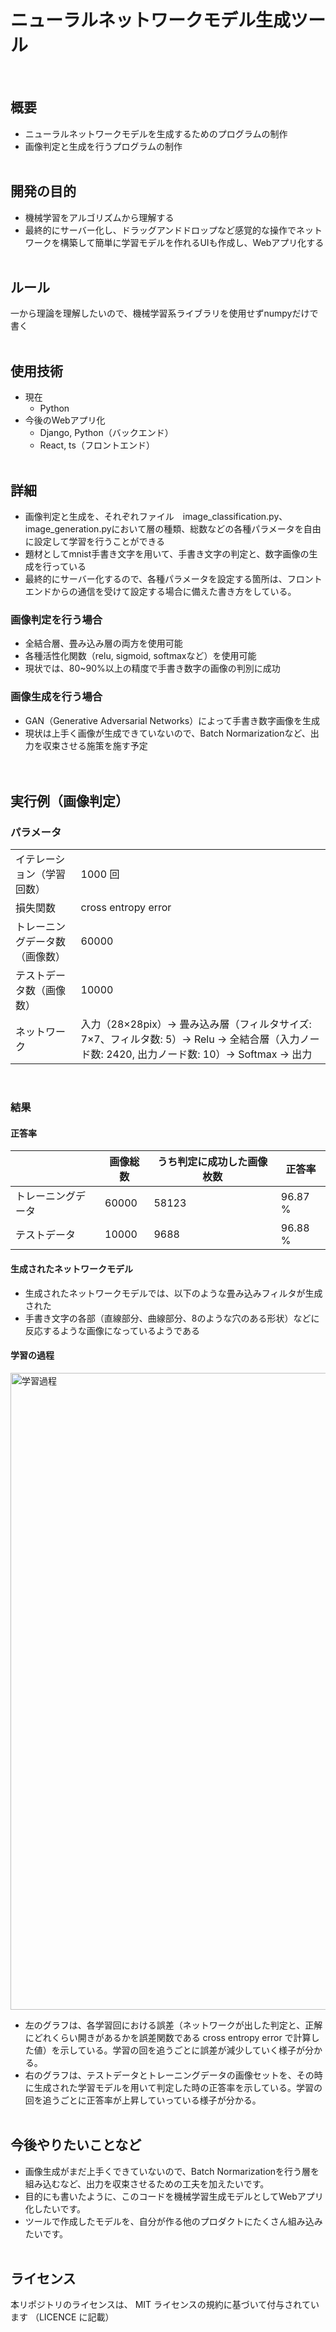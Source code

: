 # ニューラルネットワークモデル生成ツール
<br>

## 概要
- ニューラルネットワークモデルを生成するためのプログラムの制作
- 画像判定と生成を行うプログラムの制作
<br><br>

## 開発の目的
- 機械学習をアルゴリズムから理解する
- 最終的にサーバー化し、ドラッグアンドドロップなど感覚的な操作でネットワークを構築して簡単に学習モデルを作れるUIも作成し、Webアプリ化する
<br><br>

## ルール
一から理論を理解したいので、機械学習系ライブラリを使用せずnumpyだけで書く
<br><br>

## 使用技術
* 現在
  * Python
* 今後のWebアプリ化
  * Django, Python（バックエンド）
  * React, ts（フロントエンド）
<br><br>

## 詳細
- 画像判定と生成を、それぞれファイル　image_classification.py、image_generation.pyにおいて層の種類、総数などの各種パラメータを自由に設定して学習を行うことができる
- 題材としてmnist手書き文字を用いて、手書き文字の判定と、数字画像の生成を行っている
- 最終的にサーバー化するので、各種パラメータを設定する箇所は、フロントエンドからの通信を受けて設定する場合に備えた書き方をしている。

### 画像判定を行う場合
- 全結合層、畳み込み層の両方を使用可能
- 各種活性化関数（relu, sigmoid, softmaxなど）を使用可能
- 現状では、80~90%以上の精度で手書き数字の画像の判別に成功

### 画像生成を行う場合
- GAN（Generative Adversarial Networks）によって手書き数字画像を生成
- 現状は上手く画像が生成できていないので、Batch Normarizationなど、出力を収束させる施策を施す予定
<br><br><br>


## 実行例（画像判定）
### パラメータ
|  |  |
| ---- | ---- |
| イテレーション（学習回数） | 1000 回 |
| 損失関数 | cross entropy error |
| トレーニングデータ数（画像数） | 60000 |
| テストデータ数（画像数） | 10000 |
| ネットワーク | 入力（28×28pix）→ 畳み込み層（フィルタサイズ: 7×7、フィルタ数: 5）→ Relu → 全結合層（入力ノード数: 2420, 出力ノード数: 10）→ Softmax → 出力|
<br>

### 結果
#### 正答率
| | 画像総数 | うち判定に成功した画像枚数 | 正答率 |
| ---- | ---- | ---- | ---- |
| トレーニングデータ | 60000 | 58123 | 96.87 % |
| テストデータ  | 10000 | 9688 | 96.88 % |

#### 生成されたネットワークモデル
- 生成されたネットワークモデルでは、以下のような畳み込みフィルタが生成された
- 手書き文字の各部（直線部分、曲線部分、8のような穴のある形状）などに反応するような画像になっているようである


#### 学習の過程
<img width="1019" alt="学習過程" src="https://github.com/null64-null/ai-generator/assets/127968084/d6155594-831a-425f-9680-162a47504447"><br>
- 左のグラフは、各学習回における誤差（ネットワークが出した判定と、正解にどれくらい開きがあるかを誤差関数である cross entropy error で計算した値）を示している。学習の回を追うごとに誤差が減少していく様子が分かる。
- 右のグラフは、テストデータとトレーニングデータの画像セットを、その時に生成された学習モデルを用いて判定した時の正答率を示している。学習の回を追うごとに正答率が上昇していっている様子が分かる。
<br><br>


## 今後やりたいことなど
- 画像生成がまだ上手くできていないので、Batch Normarizationを行う層を組み込むなど、出力を収束させるための工夫を加えたいです。
- 目的にも書いたように、このコードを機械学習生成モデルとしてWebアプリ化したいです。
- ツールで作成したモデルを、自分が作る他のプロダクトにたくさん組み込みたいです。
<br><br>

## ライセンス
本リポジトリのライセンスは、 MIT ライセンスの規約に基づいて付与されています
（LICENCE に記載）
<br><br>
